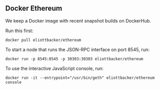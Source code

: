 ## Docker Ethereum

We keep a Docker image with recent snapshot builds on DockerHub.

Run this first:
```
docker pull eliottbacker/ethereum
```

To start a node that runs the JSON-RPC interface on port 8545, run:
```
docker run -p 8545:8545 -p 30303:30303 eliottbacker/ethereum
```

To use the interactive JavaScript console, run:
```
docker run -it --entrypoint="/usr/bin/geth" eliottbacker/ethereum console
```
